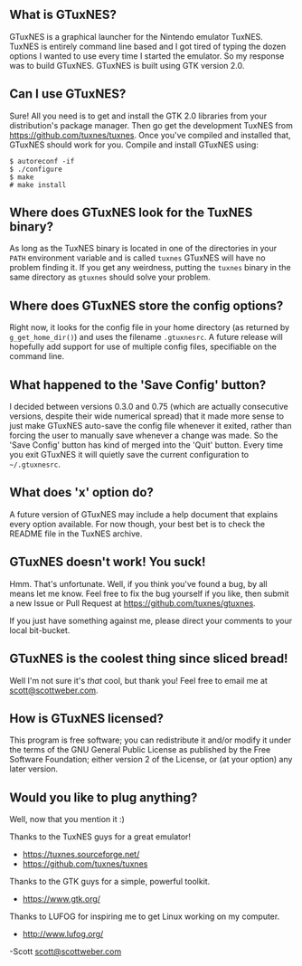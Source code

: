 <!--
SPDX-FileCopyrightText: 2000-2001 Scott Weber <scott@scottweber.com>
SPDX-License-Identifier: GPL-2.0-or-later
-->

What is GTuxNES?
----------------
GTuxNES is a graphical launcher for the Nintendo emulator TuxNES.  TuxNES
is entirely command line based and I got tired of typing the dozen options
I wanted to use every time I started the emulator.  So my response was to
build GTuxNES.  GTuxNES is built using GTK version 2.0.


Can I use GTuxNES?
------------------
Sure!  All you need is to get and install the GTK 2.0 libraries from your
distribution's package manager.  Then go get the development TuxNES from
<https://github.com/tuxnes/tuxnes>.  Once you've compiled and installed
that, GTuxNES should work for you.  Compile and install GTuxNES using:

    $ autoreconf -if
    $ ./configure
    $ make
    # make install


Where does GTuxNES look for the TuxNES binary?
----------------------------------------------
As long as the TuxNES binary is located in one of the directories in your
`PATH` environment variable and is called `tuxnes` GTuxNES will have no
problem finding it.  If you get any weirdness, putting the `tuxnes` binary
in the same directory as `gtuxnes` should solve your problem.


Where does GTuxNES store the config options?
--------------------------------------------
Right now, it looks for the config file in your home directory (as returned
by `g_get_home_dir()`) and uses the filename `.gtuxnesrc`.  A future release
will hopefully add support for use of multiple config files, specifiable
on the command line.


What happened to the 'Save Config' button?
------------------------------------------
I decided between versions 0.3.0 and 0.75 (which are actually consecutive
versions, despite their wide numerical spread) that it made more sense to
just make GTuxNES auto-save the config file whenever it exited, rather than
forcing the user to manually save whenever a change was made.  So the 'Save
Config' button has kind of merged into the 'Quit' button.  Every time you
exit GTuxNES it will quietly save the current configuration to
`~/.gtuxnesrc`.


What does 'x' option do?
------------------------
A future version of GTuxNES may include a help document that explains
every option available.  For now though, your best bet is to check the
README file in the TuxNES archive.


GTuxNES doesn't work!  You suck!
--------------------------------
Hmm.  That's unfortunate.  Well, if you think you've found a bug, by all
means let me know.  Feel free to fix the bug yourself if you like, then
submit a new Issue or Pull Request at <https://github.com/tuxnes/gtuxnes>.

If you just have something against me, please direct your comments to
your local bit-bucket.


GTuxNES is the coolest thing since sliced bread!
------------------------------------------------
Well I'm not sure it's *that* cool, but thank you!  Feel free to email me
at <scott@scottweber.com>.


How is GTuxNES licensed?
------------------------
This program is free software; you can redistribute it and/or modify it under
the terms of the GNU General Public License as published by the Free Software
Foundation; either version 2 of the License, or (at your option) any later
version.


Would you like to plug anything?
--------------------------------
Well, now that you mention it :)

Thanks to the TuxNES guys for a great emulator!
- <https://tuxnes.sourceforge.net/>
- <https://github.com/tuxnes/tuxnes>

Thanks to the GTK guys for a simple, powerful toolkit.
- <https://www.gtk.org/>

Thanks to LUFOG for inspiring me to get Linux working on my computer.
- <http://www.lufog.org/>


-Scott <scott@scottweber.com>
